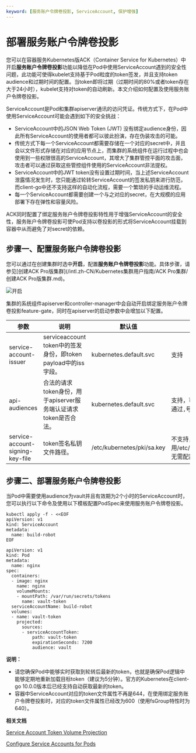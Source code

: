 ```yaml
---
keyword: [服务账户令牌卷投影, ServiceAccount, 保护增强]
---
```


# 部署服务账户令牌卷投影

您可以在容器服务Kubernetes版ACK（Container Service for Kubernetes）中开启**服务账户令牌卷投影**功能以降低在Pod中使用ServiceAccount遇到的安全性问题，此功能可使得kubelet支持基于Pod粒度的token签发，并且支持token audience和过期时间的配置。当token即将过期（过期时间的80%或者token存在大于24小时），kubelet支持对token的自动刷新。本文介绍如何配置及使用服务账户令牌卷投影。

ServiceAccount是Pod和集群apiserver通讯的访问凭证。传统方式下，在Pod中使用ServiceAccount可能会遇到如下的安全挑战：

-   ServiceAccount中的JSON Web Token \(JWT\) 没有绑定audience身份，因此所有ServiceAccount的使用者都可以彼此扮演，存在伪装攻击的可能。
-   传统方式下每一个ServiceAccount都需要存储在一个对应的secret中，并且会以文件形式存储在对应的应用节点上，而集群的系统组件在运行过程中也会使用到一些权限很高的ServiceAccount，其增大了集群管控平面的攻击面，攻击者可以通过获取这些管控组件使用的ServiceAccount非法提权。
-   ServiceAccount中的JWT token没有设置过期时间，当上述ServiceAccount泄露情况发生时，您只能通过轮转ServiceAccount的签发私钥来进行防范，而client-go中还不支持这样的自动化流程，需要一个繁琐的手动运维流程。
-   每一个ServiceAccount都需要创建一个与之对应的secret，在大规模的应用部署下存在弹性和容量风险。

ACK同时配置了绑定服务账户令牌卷投影特性用于增强ServiceAccount的安全性，服务账户令牌卷投影可使Pod支持以卷投影的形式将ServiceAccount挂载到容器中从而避免了对secret的依赖。

## 步骤一、配置服务账户令牌卷投影

您可以通过在创建集群时选中**开启**，配置**服务账户令牌卷投影**功能。具体步骤，请参见[创建ACK Pro版集群](/intl.zh-CN/Kubernetes集群用户指南/ACK Pro集群/创建ACK Pro版集群.md)。

![开启](https://static-aliyun-doc.oss-accelerate.aliyuncs.com/assets/img/zh-CN/2195659951/p96425.png)

集群的系统组件apiserver和controller-manager中会自动开启绑定服务账户令牌卷投影feature-gate，同时在apiserver的启动参数中会增加以下配置。

|参数|说明|默认值|控制台配置|
|--|--|---|-----|
|service-account-issuer|serviceaccount token中的签发身份，即token payload中的iss字段。|kubernetes.default.svc|支持|
|api-audiences|合法的请求token身份，用于apiserver服务端认证请求token是否合法。|kubernetes.default.svc|支持，可以配置多个audience，通过`,`号分割。|
|service-account-signing-key-file|token签名私钥文件路径。|/etc/kubernetes/pki/sa.key|不支持，默认使用/etc/kubernetes/pki/sa.key，无需配置。|

## 步骤二、部署服务账户令牌卷投影

当Pod中需要使用audience为vault并且有效期为2个小时的ServiceAccount时，您可以执行以下命令及使用以下模板配置PodSpec来使用服务账户令牌卷投影。

```
kubectl apply -f - <<EOF
apiVersion: v1
kind: ServiceAccount
metadata:
  name: build-robot
EOF
```

```
apiVersion: v1
kind: Pod
metadata:
  name: nginx
spec:
  containers:
  - image: nginx
    name: nginx
    volumeMounts:
    - mountPath: /var/run/secrets/tokens
      name: vault-token
  serviceAccountName: build-robot
  volumes:
  - name: vault-token
    projected:
      sources:
      - serviceAccountToken:
          path: vault-token
          expirationSeconds: 7200
          audience: vault
```

**说明：**

-   请您确保Pod中能够实时获取到轮转后最新的token，也就是确保Pod逻辑中能够定期地重新加载目标token（建议为5分钟）。官方的Kubernetes在client-go 10.0.0版本后已经支持自动获取最新的token。
-   容器中ServiceAccount对应的token文件属性不再是644，在使用绑定服务账户令牌卷投影时，对应的token文件属性已经改为600（使用fsGroup特性时为640）。

**相关文档**  


[Service Account Token Volume Projection](https://kubernetes.io/docs/tasks/configure-pod-container/configure-service-account/#service-account-token-volume-projection)

[Configure Service Accounts for Pods](https://kubernetes.io/docs/tasks/configure-pod-container/configure-service-account/)

